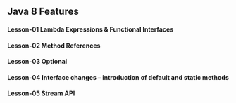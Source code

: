 ## Java 8 Features

#### Lesson-01 Lambda Expressions & Functional Interfaces

#### Lesson-02 Method References

#### Lesson-03 Optional

#### Lesson-04 Interface changes – introduction of default and static methods

#### Lesson-05 Stream API
